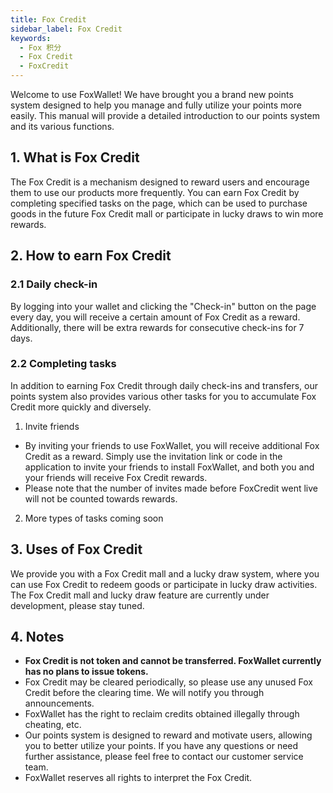 ```yaml
---
title: Fox Credit
sidebar_label: Fox Credit
keywords:
  - Fox 积分
  - Fox Credit
  - FoxCredit
---
```


Welcome to use FoxWallet! We have brought you a brand new points system designed to help you manage and fully utilize your points more easily. This manual will provide a detailed introduction to our points system and its various functions.

## 1. What is Fox Credit
The Fox Credit is a mechanism designed to reward users and encourage them to use our products more frequently. You can earn Fox Credit by completing specified tasks on the page, which can be used to purchase goods in the future Fox Credit mall or participate in lucky draws to win more rewards.

## 2. How to earn Fox Credit
### 2.1 Daily check-in
By logging into your wallet and clicking the "Check-in" button on the page every day, you will receive a certain amount of Fox Credit as a reward. Additionally, there will be extra rewards for consecutive check-ins for 7 days.

### 2.2 Completing tasks
In addition to earning Fox Credit through daily check-ins and transfers, our points system also provides various other tasks for you to accumulate Fox Credit more quickly and diversely.

1. Invite friends  
* By inviting your friends to use FoxWallet, you will receive additional Fox Credit as a reward. Simply use the invitation link or code in the application to invite your friends to install FoxWallet, and both you and your friends will receive Fox Credit rewards.  
* Please note that the number of invites made before FoxCredit went live will not be counted towards rewards.

2. More types of tasks coming soon

## 3. Uses of Fox Credit
We provide you with a Fox Credit mall and a lucky draw system, where you can use Fox Credit to redeem goods or participate in lucky draw activities.
The Fox Credit mall and lucky draw feature are currently under development, please stay tuned.

## 4. Notes
* **Fox Credit is not token and cannot be transferred. FoxWallet currently has no plans to issue tokens.**
* Fox Credit may be cleared periodically, so please use any unused Fox Credit before the clearing time. We will notify you through announcements.
* FoxWallet has the right to reclaim credits obtained illegally through cheating, etc.
* Our points system is designed to reward and motivate users, allowing you to better utilize your points. If you have any questions or need further assistance, please feel free to contact our customer service team.
* FoxWallet reserves all rights to interpret the Fox Credit.